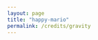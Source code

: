 ```yaml
---
layout: page
title: "happy-mario"
permalink: /credits/gravity
---
```

<!DOCTYPE html>
<html lang="en">
<head>
    <meta charset="UTF-8">
    <meta name="viewport" content="width=device-width, initial-scale=1.0">
    <title>Stackable Rocks Game</title>
    <link rel="stylesheet" href="styles.css">
</head>
<body>
    <div id="game-container">
        <!-- Rocks will be added here dynamically -->
    </div>
    <script src="game.js"></script>
</body>
</html>
